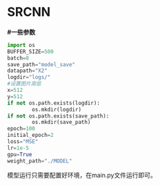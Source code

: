 # SRCNN

**#一些参数**

```python
import os
BUFFER_SIZE=500
batch=8
save_path="model_save"
datapath="X2"
logdir="logs/"
#设置图片高低
x=512
y=512
if not os.path.exists(logdir):
        os.mkdir(logdir)
if not os.path.exists(save_path):
        os.mkdir(save_path)
epoch=100
initial_epoch=2
loss="MSE"
lr=1e-5
gpu=True
weight_path="./MODEL"
```

模型运行只需要配置好环境，在main.py文件运行即可。